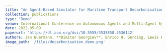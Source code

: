 ```yaml
---
title: "An Agent-Based Simulator for Maritime Transport Decarbonisation"
collection: publications
type: "Demo"
venue: International Conference on Autonomous Agents and Multi-Agent Systems (AAMAS)
date: 2022-05-09
paperurl: 'https://dl.acm.org/doi/10.5555/3535850.3536142'
authors: Jan Buermann, **Dimitar Georgiev**, Enrico H. Gerding, Lewis Hill, Obaid Malik, Alexandru Pop, Matthew Pun, Sarvapali D. Ramchurn, Elliot Salisbury and Ivan Stojanovic
image_path: '/files/decarbonisation_demo.png'
---
```

